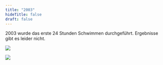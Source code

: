 ```yaml
---
title: "2003"
hideTitle: false
draft: false
---
```

2003 wurde das erste 24 Stunden Schwimmen durchgeführt. E﻿rgebnisse gibt es leider nicht.

![](/images/uploads/24h-schwimmen/plakat-2003.jpg)

![](/images/uploads/24h-schwimmen/24hschwimmen-2003.jpg)